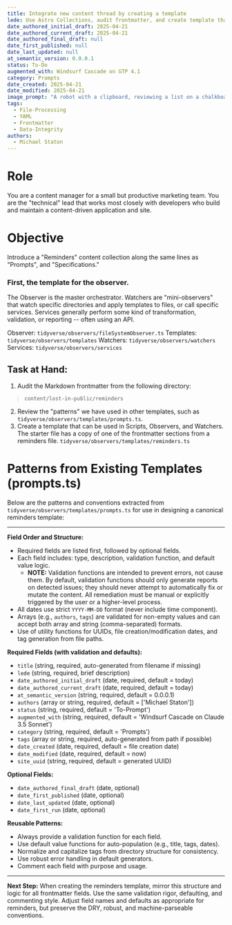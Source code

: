 ```yaml
---
title: Integrate new content thread by creating a template
lede: Use Astro Collections, audit frontmatter, and create template that can be used in Scripts, Observers, and Watchers
date_authored_initial_draft: 2025-04-21
date_authored_current_draft: 2025-04-21
date_authored_final_draft: null
date_first_published: null
date_last_updated: null
at_semantic_version: 0.0.0.1
status: To-Do
augmented_with: Windsurf Cascade on GTP 4.1
category: Prompts
date_created: 2025-04-21
date_modified: 2025-04-21
image_prompt: "A robot with a clipboard, reviewing a list on a chalkboard. The right side shows a whiteboard with better handwriting."
tags:
  - File-Processing
  - YAML
  - Frontmatter
  - Data-Integrity
authors:
  - Michael Staton
---
```


# Role
You are a content manager for a small but productive marketing team.  You are the "technical" lead that works most closely with developers who build and maintain a content-driven application and site.  

# Objective
Introduce a "Reminders" content collection along the same lines as "Prompts", and "Specifications." 


### First, the template for the observer. 

The Observer is the master orchestrator. Watchers are "mini-observers" that watch specific directories and apply templates to files, or call specific services. Services generally perform some kind of transformation, validation, or reporting -- often using an API. 

Observer: `tidyverse/observers/fileSystemObserver.ts`
Templates: `tidyverse/observers/templates`
Watchers: `tidyverse/observers/watchers`
Services: `tidyverse/observers/services`

## Task at Hand:
1. Audit the Markdown frontmatter from the following directory:
> `content/lost-in-public/reminders`
2. Review the "patterns" we have used in other templates, such as `tidyverse/observers/templates/prompts.ts`.
3. Create a template that can be used in Scripts, Observers, and Watchers. The starter file has a copy of one of the frontmatter sections from a reminders file. `tidyverse/observers/templates/reminders.ts`

# Patterns from Existing Templates (prompts.ts)

Below are the patterns and conventions extracted from `tidyverse/observers/templates/prompts.ts` for use in designing a canonical reminders template:

---

**Field Order and Structure:**
- Required fields are listed first, followed by optional fields.
- Each field includes: type, description, validation function, and default value logic.
  - **NOTE:** Validation functions are intended to prevent errors, not cause them. By default, validation functions should only generate reports on detected issues; they should never attempt to automatically fix or mutate the content. All remediation must be manual or explicitly triggered by the user or a higher-level process.
- All dates use strict `YYYY-MM-DD` format (never include time component).
- Arrays (e.g., `authors`, `tags`) are validated for non-empty values and can accept both array and string (comma-separated) formats.
- Use of utility functions for UUIDs, file creation/modification dates, and tag generation from file paths.

**Required Fields (with validation and defaults):**
- `title` (string, required, auto-generated from filename if missing)
- `lede` (string, required, brief description)
- `date_authored_initial_draft` (date, required, default = today)
- `date_authored_current_draft` (date, required, default = today)
- `at_semantic_version` (string, required, default = 0.0.0.1)
- `authors` (array or string, required, default = ['Michael Staton'])
- `status` (string, required, default = 'To-Prompt')
- `augmented_with` (string, required, default = 'Windsurf Cascade on Claude 3.5 Sonnet')
- `category` (string, required, default = 'Prompts')
- `tags` (array or string, required, auto-generated from path if possible)
- `date_created` (date, required, default = file creation date)
- `date_modified` (date, required, default = now)
- `site_uuid` (string, required, default = generated UUID)

**Optional Fields:**
- `date_authored_final_draft` (date, optional)
- `date_first_published` (date, optional)
- `date_last_updated` (date, optional)
- `date_first_run` (date, optional)

**Reusable Patterns:**
- Always provide a validation function for each field.
- Use default value functions for auto-population (e.g., title, tags, dates).
- Normalize and capitalize tags from directory structure for consistency.
- Use robust error handling in default generators.
- Comment each field with purpose and usage.

---

**Next Step:**
When creating the reminders template, mirror this structure and logic for all frontmatter fields. Use the same validation rigor, defaulting, and commenting style. Adjust field names and defaults as appropriate for reminders, but preserve the DRY, robust, and machine-parseable conventions.

